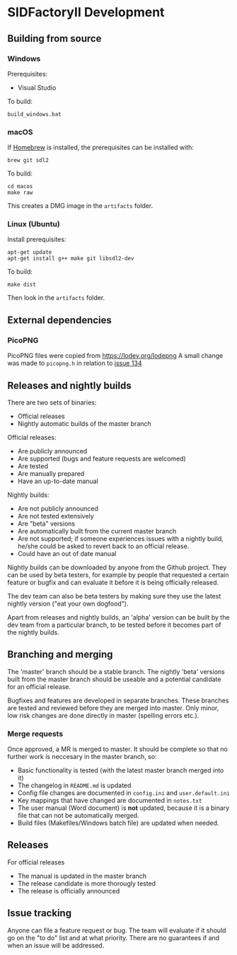 # SIDFactoryII Development

## Building from source

### Windows

Prerequisites:

- Visual Studio

To build:

    build_windows.bat

### macOS

If [Homebrew](https://brew.sh) is installed, the prerequisites can be installed with:

    brew git sdl2

To build:

    cd macos
    make raw

This creates a DMG image in the `artifacts` folder.

### Linux (Ubuntu)

Install prerequisites:

    apt-get update
    apt-get install g++ make git libsdl2-dev

To build:

    make dist

Then look in the `artifacts` folder.

## External dependencies

### PicoPNG

PicoPNG files were copied from https://lodev.org/lodepng
A small change was made to `picopng.h` in relation to [issue 134](https://github.com/Chordian/sidfactory2/issues/134)

## Releases and nightly builds

There are two sets of binaries:

- Official releases
- Nightly automatic builds of the master branch

Official releases:

- Are publicly announced
- Are supported (bugs and feature requests are welcomed)
- Are tested
- Are manually prepared
- Have an up-to-date manual

Nightly builds:

- Are not publicly announced
- Are not tested extensively
- Are "beta" versions
- Are automatically built from the current master branch
- Are not supported; if someone experiences issues with a nightly build, he/she
  could be asked to revert back to an official release.
- Could have an out of date manual

Nightly builds can be downloaded by anyone from the Github project. They can
be used by beta testers, for example by people that requested a certain feature
or bugfix and can evaluate it before it is being officially released.

The dev team can also be beta testers by making sure they use the latest nightly
version ("eat your own dogfood").

Apart from releases and nightly builds, an 'alpha' version can be built by the
dev team from a particular branch, to be tested before it becomes part of the
nightly builds.

## Branching and merging

The 'master' branch should be a stable branch. The nightly 'beta' versions built
from the master branch should be useable and a potential candidate for an
official release.

Bugfixes and features are developed in separate branches. These branches are
tested and reviewed before they are merged into master. Only minor, low risk
changes are done directly in master (spelling errors etc.).

### Merge requests

Once approved, a MR is merged to master. It should be complete so that no
further work is neccesary in the master branch, so:

- Basic functionality is tested (with the latest master branch merged into it)
- The changelog in `README.md` is updated
- Config file changes are documented in `config.ini` and `user.default.ini`
- Key mappings that have changed are documented in `notes.txt`
- The user manual (Word document) is **not** updated, because it is a binary
  file that can not be automatically merged.
- Build files (Makefiles/Windows batch file) are updated when needed.

## Releases

For official releases

- The manual is updated in the master branch
- The release candidate is more thorougly tested
- The release is officially announced

## Issue tracking

Anyone can file a feature request or bug. The team will evaluate if it should go
on the "to do" list and at what priority. There are no guarantees if and when an
issue will be addressed.
